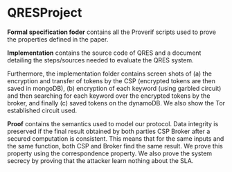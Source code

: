 # QRESProject

**Formal specification foder** contains all the Proverif scripts used to prove the properties defined in the paper.

**Implementation** contains the source code of QRES and a document detailing the steps/sources needed to evaluate the QRES system. 

Furthermore, the implementation folder contains screen shots of (a) the encryption and transfer of tokens by the CSP (encrypted tokens are then saved in mongoDB), (b) encryption of each keyword (using garbled circuit) and then searching for each keyword over the encrypted tokens by the broker, and finally (c) saved tokens on the dynamoDB. We also show the Tor established circuit used.

**Proof** contains the semantics used to model our protocol. Data integrity is preserved if the final result obtained by both parties CSP Broker after a secured computation is consistent. This means that for the same inputs and the same function, both CSP and Broker find the same result. We prove this property using the correspondence property. We also prove the system secrecy by proving that the attacker learn nothing about the SLA.

